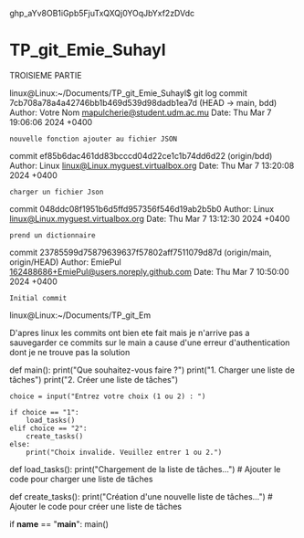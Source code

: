 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
# TP_git_Emie_Suhayl
TROISIEME PARTIE 

linux@Linux:~/Documents/TP_git_Emie_Suhayl$ git log
commit 7cb708a78a4a42746bb1b469d539d98dadb1ea7d (HEAD -> main, bdd)
Author: Votre Nom <mapulcherie@student.udm.ac.mu>
Date:   Thu Mar 7 19:06:06 2024 +0400

    nouvelle fonction ajouter au fichier JSON

commit ef85b6dac461dd83bcccd04d22ce1c1b74dd6d22 (origin/bdd)
Author: Linux <linux@Linux.myguest.virtualbox.org>
Date:   Thu Mar 7 13:20:08 2024 +0400

    charger un fichier Json

commit 048ddc08f1951b6d5ffd957356f546d19ab2b5b0
Author: Linux <linux@Linux.myguest.virtualbox.org>
Date:   Thu Mar 7 13:12:30 2024 +0400

    prend un dictionnaire

commit 23785599d75879639637f57802aff7511079d87d (origin/main, origin/HEAD)
Author: EmiePul <162488686+EmiePul@users.noreply.github.com>
Date:   Thu Mar 7 10:50:00 2024 +0400

    Initial commit
linux@Linux:~/Documents/TP_git_Em

D'apres linux les commits ont bien ete fait mais je n'arrive pas a sauvegarder ce commits sur le main a cause d'une erreur d'authentication dont je ne trouve pas la solution

def main():
    print("Que souhaitez-vous faire ?")
    print("1. Charger une liste de tâches")
    print("2. Créer une liste de tâches")

    choice = input("Entrez votre choix (1 ou 2) : ")

    if choice == "1":
        load_tasks()
    elif choice == "2":
        create_tasks()
    else:
        print("Choix invalide. Veuillez entrer 1 ou 2.")

def load_tasks():
    print("Chargement de la liste de tâches...")
    # Ajouter le code pour charger une liste de tâches

def create_tasks():
    print("Création d'une nouvelle liste de tâches...")
    # Ajouter le code pour créer une liste de tâches

if __name__ == "__main__":
    main()
